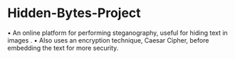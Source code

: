 # Hidden-Bytes-Project
•	An online platform for performing steganography, useful for hiding text in images .
•	Also uses an encryption technique, Caesar Cipher, before embedding the text for more security.
